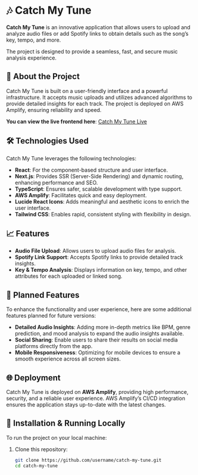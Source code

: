# 🎶 Catch My Tune

**Catch My Tune** is an innovative application that allows users to upload and analyze audio files or add Spotify links to obtain details such as the song’s key, tempo, and more.

The project is designed to provide a seamless, fast, and secure music analysis experience.

## 🚀 About the Project

Catch My Tune is built on a user-friendly interface and a powerful infrastructure. It accepts music uploads and utilizes advanced algorithms to provide detailed insights for each track. The project is deployed on AWS Amplify, ensuring reliability and speed.

**You can view the live frontend here**: [Catch My Tune Live](https://main.d22mdftw8wj1aj.amplifyapp.com/)

## 🛠️ Technologies Used

Catch My Tune leverages the following technologies:

- **React**: For the component-based structure and user interface.
- **Next.js**: Provides SSR (Server-Side Rendering) and dynamic routing, enhancing performance and SEO.
- **TypeScript**: Ensures safer, scalable development with type support.
- **AWS Amplify**: Facilitates quick and easy deployment.
- **Lucide React Icons**: Adds meaningful and aesthetic icons to enrich the user interface.
- **Tailwind CSS**: Enables rapid, consistent styling with flexibility in design.

## 📈 Features

- **Audio File Upload**: Allows users to upload audio files for analysis.
- **Spotify Link Support**: Accepts Spotify links to provide detailed track insights.
- **Key & Tempo Analysis**: Displays information on key, tempo, and other attributes for each uploaded or linked song.

## 🔮 Planned Features

To enhance the functionality and user experience, here are some additional features planned for future versions:

- **Detailed Audio Insights**: Adding more in-depth metrics like BPM, genre prediction, and mood analysis to expand the audio insights available.
- **Social Sharing**: Enable users to share their results on social media platforms directly from the app.
- **Mobile Responsiveness**: Optimizing for mobile devices to ensure a smooth experience across all screen sizes.

## 🌐 Deployment

Catch My Tune is deployed on **AWS Amplify**, providing high performance, security, and a reliable user experience. AWS Amplify’s CI/CD integration ensures the application stays up-to-date with the latest changes.

## 📂 Installation & Running Locally

To run the project on your local machine:

1. Clone this repository:
   ```bash
   git clone https://github.com/username/catch-my-tune.git
   cd catch-my-tune
